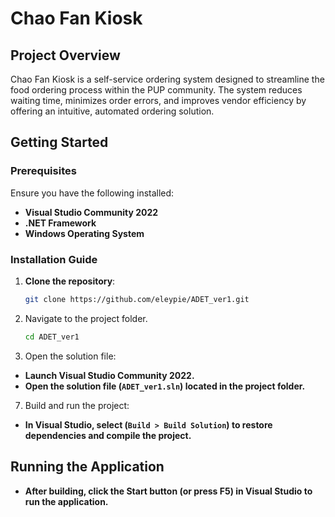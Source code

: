 # Chao Fan Kiosk

## Project Overview

Chao Fan Kiosk is a self-service ordering system designed to streamline the food ordering process within the PUP community. The system reduces waiting time, minimizes order errors, and improves vendor efficiency by offering an intuitive, automated ordering solution.

## Getting Started

### Prerequisites

Ensure you have the following installed:

- **Visual Studio Community 2022**
- **.NET Framework**
- **Windows Operating System**

### Installation Guide

1. **Clone the repository**:
   ```sh
   git clone https://github.com/eleypie/ADET_ver1.git
2. Navigate to the project folder.
    ```sh
   cd ADET_ver1
4. Open the solution file:
- **Launch Visual Studio Community 2022.**
- **Open the solution file (`ADET_ver1.sln`) located in the project folder.**
7. Build and run the project:
- **In Visual Studio, select (`Build > Build Solution`) to restore dependencies and compile the project.**

## Running the Application
- **After building, click the Start button (or press F5) in Visual Studio to run the application.**


